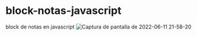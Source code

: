 # block-notas-javascript
block de notas en javascript
![Captura de pantalla de 2022-06-11 21-58-20](https://user-images.githubusercontent.com/91045865/173212363-35ffa707-eac4-4c1a-8e00-846e49898157.png)
